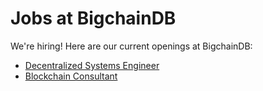 # Jobs at BigchainDB

We're hiring! Here are our current openings at BigchainDB:

- [Decentralized Systems Engineer](engjob.md)
- [Blockchain Consultant](aejob.md)

